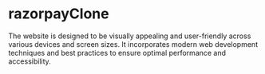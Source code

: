 # razorpayClone
 The website is designed to be visually appealing and user-friendly across various devices and screen sizes. It incorporates modern web development techniques and best practices to ensure optimal performance and accessibility.
